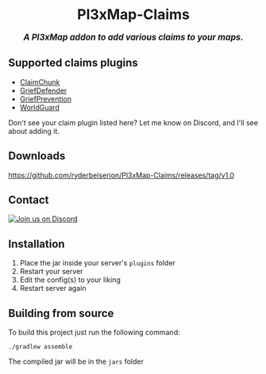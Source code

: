 <div align="center">

# Pl3xMap-Claims

<big>***A Pl3xMap addon to add various claims to your maps.***</big>

</div>

## Supported claims plugins
* [ClaimChunk](https://www.spigotmc.org/resources/claimchunk.44458/)
* [GriefDefender](https://www.spigotmc.org/resources/.68900/)
* [GriefPrevention](https://www.spigotmc.org/resources/.1884/)
* [WorldGuard](https://dev.bukkit.org/projects/worldguard)

Don't see your claim plugin listed here? Let me know on Discord, and I'll see about adding it.

## Downloads
https://github.com/ryderbelserion/Pl3xMap-Claims/releases/tag/v1.0

## Contact
  [![Join us on Discord](https://discord.com/api/guilds/182615261403283459/widget.png?style=banner2)](https://discord.gg/badbones-s-live-chat-182615261403283459)

## Installation
1) Place the jar inside your server's `plugins` folder
2) Restart your server
3) Edit the config(s) to your liking
4) Restart server again

## Building from source
To build this project just run the following command:

```
./gradlew assemble
```

The compiled jar will be in the `jars` folder
